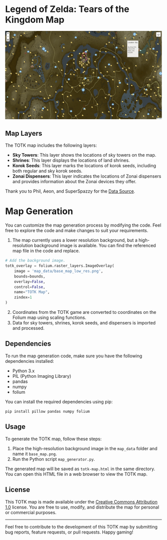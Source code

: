 # Legend of Zelda: Tears of the Kingdom Map

![TOTK Map](map_sample.png)

## Map Layers

The TOTK map includes the following layers:

- **Sky Towers**: This layer shows the locations of sky towers on the map.
- **Shrines**: This layer displays the locations of land shrines.
- **Korok Seeds**: This layer marks the locations of korok seeds, including both regular and sky korok seeds.
- **Zonai Dispensers**: This layer indicates the locations of Zonai dispensers and provides information about the Zonai devices they offer.

Thank you to Phil, Aeon, and SuperSpazzy for the [Data Source](https://docs.google.com/spreadsheets/d/1fBvQ17WHP3ASgtO8ode_rf1g4DfEHErMrHwwLppNTJM/edit?usp=sharing).

# Map Generation

You can customize the map generation process by modifying the code.
Feel free to explore the code and make changes to suit your requirements.


1. The map currently uses a lower resolution background, but a high-resolution background image is available. You can find the referenced map file in the code and replace.

```python
# Add the background image.
totk_overlay = folium.raster_layers.ImageOverlay(
    image = 'map_data/base_map_low_res.png',
    bounds=bounds,
    overlay=False,
    control=False,
    name="TOTK Map",
    zindex=1
)
```

2. Coordinates from the TOTK game are converted to coordinates on the Folium map using scaling functions.
3. Data for sky towers, shrines, korok seeds, and dispensers is imported and processed.

## Dependencies

To run the map generation code, make sure you have the following dependencies installed:

- Python 3.x
- PIL (Python Imaging Library)
- pandas
- numpy
- folium

You can install the required dependencies using pip:

```
pip install pillow pandas numpy folium
```

## Usage

To generate the TOTK map, follow these steps:

1. Place the high-resolution background image in the `map_data` folder and name it `base_map.png`.
2. Run the Python script `map_generator.py`.

The generated map will be saved as `totk-map.html` in the same directory. You can open this HTML file in a web browser to view the TOTK map.

## License

This TOTK map is made available under the [Creative Commons Attribution 1.0](https://creativecommons.org/publicdomain/zero/1.0/) license. You are free to use, modify, and distribute the map for personal or commercial purposes.

---

Feel free to contribute to the development of this TOTK map by submitting bug reports, feature requests, or pull requests. Happy gaming!
